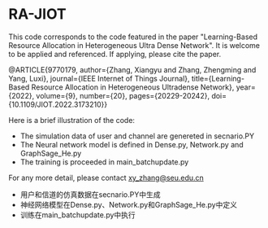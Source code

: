 # RA-JIOT

This code corresponds to the code featured in the paper "Learning-Based Resource Allocation in
Heterogeneous Ultra Dense Network". It is welcome to be applied and referenced. If applying, please cite the paper.

@ARTICLE{9770179,
  author={Zhang, Xiangyu and Zhang, Zhengming and Yang, Luxi},
  journal={IEEE Internet of Things Journal}, 
  title={Learning-Based Resource Allocation in Heterogeneous Ultradense Network}, 
  year={2022},
  volume={9},
  number={20},
  pages={20229-20242},
  doi={10.1109/JIOT.2022.3173210}}

Here is a brief illustration of the code:

+ The simulation data of user and channel are genereted in secnario.PY 
+ The Neural network model is defined in Dense.py, Network.py and GraphSage_He.py  
+ The training is proceeded in main_batchupdate.py 

For any more detail, please contact xy_zhang@seu.edu.cn


+ 用户和信道的仿真数据在secnario.PY中生成
+ 神经网络模型在Dense.py、Network.py和GraphSage_He.py中定义 
+ 训练在main_batchupdate.py中执行 